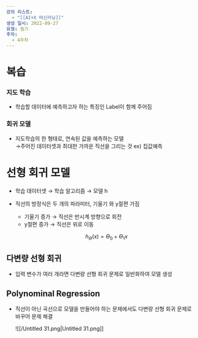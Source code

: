 ```yaml
---
강의 리스트:
  - "[[AI+X 머신러닝]]"
생성 일시: 2022-09-27
유형: 필기
주차:
  - 4주차
---
```

# 복습

### 지도 학습

- 학습할 데이터에 예측하고자 하는 특징인 Label이 함께 주어짐

### 회귀 모델

- 지도학습의 한 형태로, 연속된 값을 예측하는 모델  
    →주어진 데이터셋과 최대한 가까운 직선을 그리는 것 ex) 집값예측  
    

  

  

# 선형 회귀 모델

- 학습 데이터셋 → 학습 알고리즘 → 모델 h
- 직선의 방정식은 두 개의 파라미터, 기울기 와 y절편 가짐
    
    - 기울기 증가 → 직선은 반시계 방향으로 회전
    - y절편 증가 → 직선은 위로 이동
    
    $$h_ϴ(x)=ϴ_0 + ϴ_1x$$
    

## 다변량 선형 회귀

- 입력 변수가 여러 개라면 다변량 선형 회귀 문제로 일반화하여 모델 생성

  

## Polynominal Regression

- 직선이 아닌 곡선으로 모델을 만들어야 하는 문제에서도 다변량 선형 회귀 문제로 바꾸어 문제 해결
    
    ![[/Untitled 31.png|Untitled 31.png]]